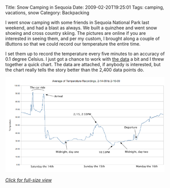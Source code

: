 Title: Snow Camping in Sequoia
Date: 2009-02-20T19:25:01
Tags: camping, vacations, snow
Category: Backpacking

I went snow camping with some friends in Sequoia National Park last weekend, 
and had a blast as always. We built a quinzhee and went snow shoeing and cross 
country skiing. The pictures are online if you are interested in seeing them, 
and per my custom, I brought along a couple of iButtons so that we could 
record our temperature the entire time. 

I set them up to record the temperature every five minutes to an accuracy of 
0.1 degree Celsius. I just got a chance to work with [the data][2] a bit and I 
threw together a quick chart. The data are attached, if anybody is interested, 
but the chart really tells the story better than the 2,400 data points do.

[![iButton Temperatures](/images/Labeled%20Temperatures2.png)][1]

[*Click for full-size view*][1]

[1]: {filename}/images/Labeled%20Temperatures2.png
[2]: {filename}/archive/sequoia-temps.xls
